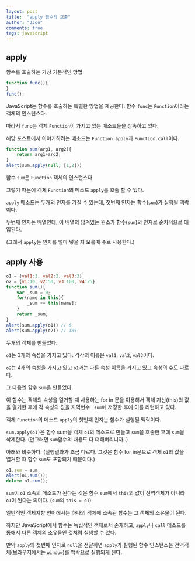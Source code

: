 ```yaml
---
layout: post
title:  "apply 함수의 호출"
author: "JJoo"
comments: true
tags: javascript
---
```



## apply 


함수를 호출하는 가장 기본적인 방법

```javascript
function func(){
}
func();
```


JavaScript는 함수를 호출하는 특별한 방법을 제공한다. 함수 `func`는 `Function`이라는 객체의 인스턴스다. 

따라서 `func`는 객체 `Function`이 가지고 있는 메소드들을 상속하고 있다. 

해당 포스트에서 이야기하려는 메소드는 `Function.apply`과 `Function.call`이다. 



```javascript
function sum(arg1, arg2){
    return arg1+arg2;
}
alert(sum.apply(null, [1,2]))
```


함수 `sum`은 `Function` 객체의 인스턴스다.

그렇기 때문에 객체 `Function`의 메소드 `apply`를 호출 할 수 있다. 

`apply` 메소드는 두개의 인자를 가질 수 있는데, 첫번째 인자는 함수(`sum`)가 실행될 맥락이다. 

두번째 인자는 배열인데, 이 배열의 담겨있는 원소가 함수(`sum`)의 인자로 순차적으로 대입된다. 

(그래서 `apply`는 인자를 얼마 넣을 지 모를때 주로 사용한다.)



## apply 사용 


```javascript
o1 = {val1:1, val2:2, val3:3}
o2 = {v1:10, v2:50, v3:100, v4:25}
function sum(){
    var _sum = 0;
    for(name in this){
        _sum += this[name];
    }
    return _sum;
}
alert(sum.apply(o1)) // 6
alert(sum.apply(o2)) // 185
```

두개의 객체를 만들었다. 

`o1`는 3개의 속성을 가지고 있다. 각각의 이름은 `val1`, `val2`, `val3`이다. 

`o2`는 4개의 속성을 가지고 있고 `o1`과는 다른 속성 이름을 가지고 있고 속성의 수도 다르다.

그 다음엔 함수 `sum`을 만들었다. 

이 함수는 객체의 속성을 열거할 때 사용하는 for in 문을 이용해서 객체 자신(this)의 값을 열거한 후에 각 속성의 값을 지역변수 `_sum`에 저장한 후에 이를 리턴하고 있다.

객체 `Function`의 메소드 `apply`의 첫번째 인자는 함수가 실행될 맥락이다. 

`sum.apply(o1)`은 함수 sum을 객체 `o1`의 메소드로 만들고 `sum`을 호출한 후에 `sum`을 삭제한다. (안그러면 `sum`함수의 내용도 다 더해버리니까..)

아래와 비슷하다. (실행결과가 조금 다르다. 그것은 함수 for in문으로 객체 `o1`의 값을 열거할 때 함수 `sum`도 포함되기 때문이다.)


```javascript
o1.sum = sum;
alert(o1.sum());
delete o1.sum();
```


`sum`이 `o1` 소속의 메소드가 된다는 것은 함수 `sum`에서 `this`의 값이 전역객체가 아니라 `o1`이 된다는 의미다. (`sum`의 `this = o1`)

일반적인 객체지향 언어에서는 하나의 객체에 소속된 함수는 그 객체의 소유물이 된다. 

하지만 JavaScript에서 함수는 독립적인 객체로서 존재하고, `apply`나 `call` 메소드를 통해서 다른 객체의 소유물인 것처럼 실행할 수 있다. 

만약 `apply`의 첫번째 인자로 `null`을 전달하면 `apply`가 실행된 함수 인스턴스는 전역객체(브라우저에서는 `window`)를 맥락으로 실행되게 된다.


